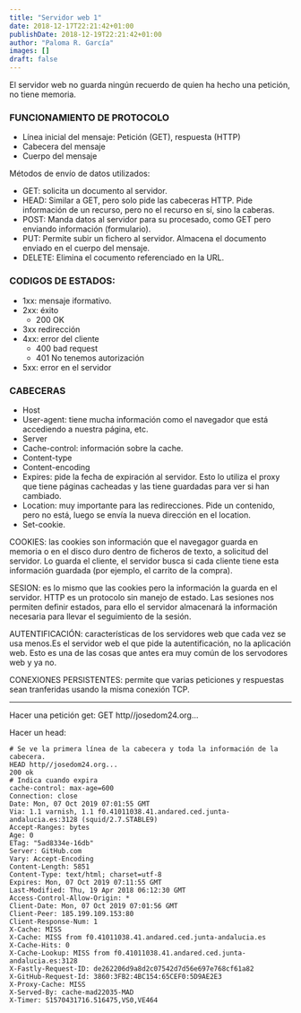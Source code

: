 ```yaml
---
title: "Servidor web 1"
date: 2018-12-17T22:21:42+01:00
publishDate: 2018-12-19T22:21:42+01:00
author: "Paloma R. García"
images: []
draft: false
---
```


El servidor web no guarda ningún recuerdo de quien ha hecho una petición, no tiene memoria.

### FUNCIONAMIENTO DE PROTOCOLO
- Línea inicial del mensaje: Petición (GET), respuesta (HTTP)
- Cabecera del mensaje
- Cuerpo del mensaje

Métodos de envío de datos utilizados:
- GET: solicita un documento al servidor.
- HEAD: Similar a GET, pero solo pide las cabeceras HTTP. Pide información de un recurso, pero no el recurso en sí, sino la caberas.
- POST: Manda datos al servidor para su procesado, como GET pero enviando información (formulario).
- PUT: Permite subir un fichero al servidor. Almacena el documento enviado en el cuerpo del mensaje.
- DELETE: Elimina el cocumento referenciado en la URL.

### CODIGOS DE ESTADOS:
- 1xx: mensaje iformativo.
- 2xx: éxito
	* 200 OK
- 3xx redirección
- 4xx: error del cliente
	* 400 bad request
	* 401 No tenemos autorización
- 5xx: error en el servidor


### CABECERAS
- Host
- User-agent: tiene mucha información como el navegador que está accediendo a nuestra página, etc.
- Server
- Cache-control: información sobre la cache. 
- Content-type
- Content-encoding
- Expires: pide la fecha de expiración al servidor. Esto lo utiliza el proxy que tiene páginas cacheadas y las tiene guardadas para ver si han cambiado. 
- Location: muy importante para las redirecciones. Pide un contenido, pero no está, luego se envía la nueva dirección en el location. 
- Set-cookie.

COOKIES: las cookies son información que el navegagor guarda en memoria o en el disco duro dentro de ficheros de texto, a solicitud del servidor. Lo guarda el cliente, el servidor busca si cada cliente tiene esta información guardada (por ejemplo, el carrito de la compra).

SESION: es lo mismo que las cookies pero la información la guarda en el servidor. HTTP es un protocolo sin manejo de estado. Las sesiones nos permiten definir estados, para ello el servidor almacenará la información necesaria para llevar el seguimiento de la sesión. 

AUTENTIFICACIÓN: características de los servidores web que cada vez se usa menos.Es el servidor web el que pide la autentificación, no la aplicación web. Esto es una de las cosas que antes era muy común de los servodores web y ya no.

CONEXIONES PERSISTENTES: permite que varias peticiones y respuestas sean tranferidas usando la misma conexión TCP. 


-----------------------------------------------------------------------
Hacer una petición get:
GET http//josedom24.org...

Hacer un head:

~~~
# Se ve la primera línea de la cabecera y toda la información de la cabecera.
HEAD http//josedom24.org...
200 ok
# Indica cuando expira
cache-control: max-age=600 
Connection: close
Date: Mon, 07 Oct 2019 07:01:55 GMT
Via: 1.1 varnish, 1.1 f0.41011038.41.andared.ced.junta-andalucia.es:3128 (squid/2.7.STABLE9)
Accept-Ranges: bytes
Age: 0
ETag: "5ad8334e-16db"
Server: GitHub.com
Vary: Accept-Encoding
Content-Length: 5851
Content-Type: text/html; charset=utf-8
Expires: Mon, 07 Oct 2019 07:11:55 GMT
Last-Modified: Thu, 19 Apr 2018 06:12:30 GMT
Access-Control-Allow-Origin: *
Client-Date: Mon, 07 Oct 2019 07:01:56 GMT
Client-Peer: 185.199.109.153:80
Client-Response-Num: 1
X-Cache: MISS
X-Cache: MISS from f0.41011038.41.andared.ced.junta-andalucia.es
X-Cache-Hits: 0
X-Cache-Lookup: MISS from f0.41011038.41.andared.ced.junta-andalucia.es:3128
X-Fastly-Request-ID: de262206d9a8d2c07542d7d56e697e768cf61a82
X-GitHub-Request-Id: 3860:3FB2:4BC154:65CEF0:5D9AE2E3
X-Proxy-Cache: MISS
X-Served-By: cache-mad22035-MAD
X-Timer: S1570431716.516475,VS0,VE464
~~~



